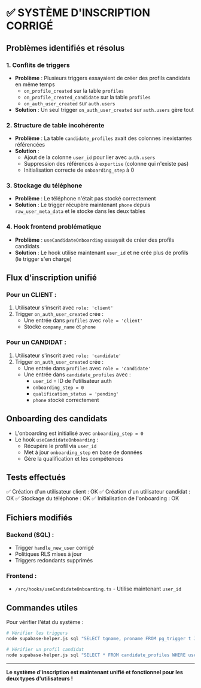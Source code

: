 # ✅ SYSTÈME D'INSCRIPTION CORRIGÉ

## Problèmes identifiés et résolus

### 1. **Conflits de triggers**
- **Problème** : Plusieurs triggers essayaient de créer des profils candidats en même temps
  - `on_profile_created` sur la table `profiles`
  - `on_profile_created_candidate` sur la table `profiles`
  - `on_auth_user_created` sur `auth.users`
- **Solution** : Un seul trigger `on_auth_user_created` sur `auth.users` gère tout

### 2. **Structure de table incohérente**
- **Problème** : La table `candidate_profiles` avait des colonnes inexistantes référencées
- **Solution** : 
  - Ajout de la colonne `user_id` pour lier avec `auth.users`
  - Suppression des références à `expertise` (colonne qui n'existe pas)
  - Initialisation correcte de `onboarding_step` à 0

### 3. **Stockage du téléphone**
- **Problème** : Le téléphone n'était pas stocké correctement
- **Solution** : Le trigger récupère maintenant `phone` depuis `raw_user_meta_data` et le stocke dans les deux tables

### 4. **Hook frontend problématique**
- **Problème** : `useCandidateOnboarding` essayait de créer des profils candidats
- **Solution** : Le hook utilise maintenant `user_id` et ne crée plus de profils (le trigger s'en charge)

## Flux d'inscription unifié

### Pour un CLIENT :
1. Utilisateur s'inscrit avec `role: 'client'`
2. Trigger `on_auth_user_created` crée :
   - Une entrée dans `profiles` avec `role = 'client'`
   - Stocke `company_name` et `phone`

### Pour un CANDIDAT :
1. Utilisateur s'inscrit avec `role: 'candidate'`
2. Trigger `on_auth_user_created` crée :
   - Une entrée dans `profiles` avec `role = 'candidate'`
   - Une entrée dans `candidate_profiles` avec :
     - `user_id` = ID de l'utilisateur auth
     - `onboarding_step = 0`
     - `qualification_status = 'pending'`
     - `phone` stocké correctement

## Onboarding des candidats

- L'onboarding est initialisé avec `onboarding_step = 0`
- Le hook `useCandidateOnboarding` :
  - Récupère le profil via `user_id`
  - Met à jour `onboarding_step` en base de données
  - Gère la qualification et les compétences

## Tests effectués

✅ Création d'un utilisateur client : OK
✅ Création d'un utilisateur candidat : OK
✅ Stockage du téléphone : OK
✅ Initialisation de l'onboarding : OK

## Fichiers modifiés

### Backend (SQL) :
- Trigger `handle_new_user` corrigé
- Politiques RLS mises à jour
- Triggers redondants supprimés

### Frontend :
- `/src/hooks/useCandidateOnboarding.ts` - Utilise maintenant `user_id`

## Commandes utiles

Pour vérifier l'état du système :
```bash
# Vérifier les triggers
node supabase-helper.js sql "SELECT tgname, proname FROM pg_trigger t JOIN pg_proc p ON t.tgfoid = p.oid WHERE tgrelid = 'auth.users'::regclass;"

# Vérifier un profil candidat
node supabase-helper.js sql "SELECT * FROM candidate_profiles WHERE user_id = 'USER_ID';"
```

---

**Le système d'inscription est maintenant unifié et fonctionnel pour les deux types d'utilisateurs !**